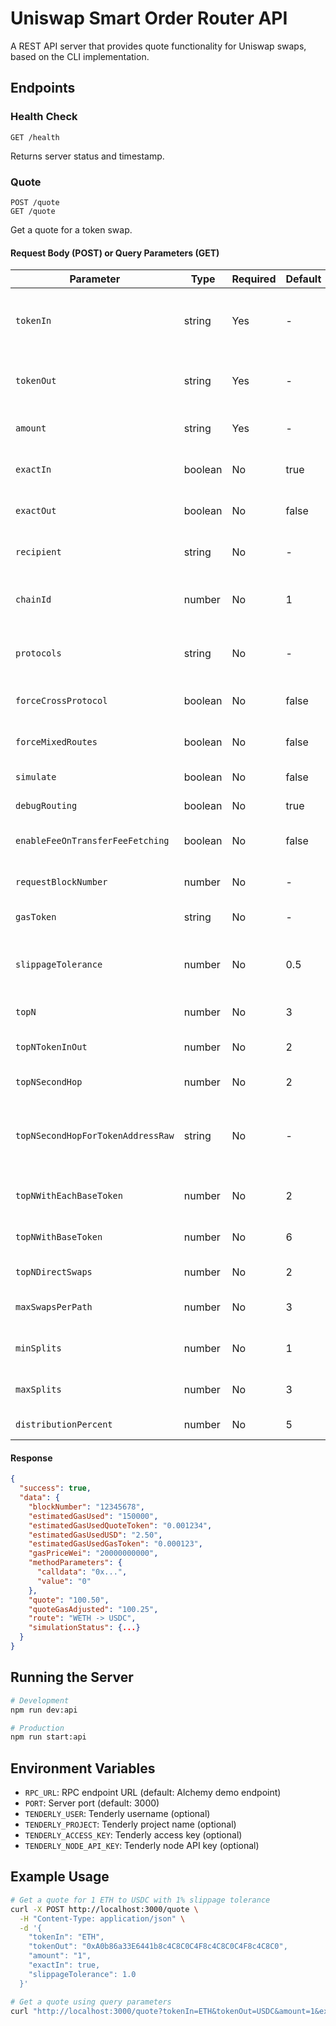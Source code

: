 # Uniswap Smart Order Router API

A REST API server that provides quote functionality for Uniswap swaps, based on the CLI implementation.

## Endpoints

### Health Check
```
GET /health
```
Returns server status and timestamp.

### Quote
```
POST /quote
GET /quote
```

Get a quote for a token swap.

#### Request Body (POST) or Query Parameters (GET)

| Parameter | Type | Required | Default | Description |
|-----------|------|----------|---------|-------------|
| `tokenIn` | string | Yes | - | Input token address or native token name (ETH, MATIC, etc.) |
| `tokenOut` | string | Yes | - | Output token address or native token name |
| `amount` | string | Yes | - | Amount to swap (in token units) |
| `exactIn` | boolean | No | true | Whether this is an exact input swap |
| `exactOut` | boolean | No | false | Whether this is an exact output swap |
| `recipient` | string | No | - | Recipient address for the swap |
| `chainId` | number | No | 1 | Chain ID (1 = Mainnet, 137 = Polygon, etc.) |
| `protocols` | string | No | - | Comma-separated protocols (V2,V3,V4) |
| `forceCrossProtocol` | boolean | No | false | Force cross-protocol routes |
| `forceMixedRoutes` | boolean | No | false | Force mixed route combinations |
| `simulate` | boolean | No | false | Simulate the swap |
| `debugRouting` | boolean | No | true | Enable debug routing |
| `enableFeeOnTransferFeeFetching` | boolean | No | false | Enable fee-on-transfer detection |
| `requestBlockNumber` | number | No | - | Specific block number for quote |
| `gasToken` | string | No | - | Gas token address |
| `slippageTolerance` | number | No | 0.5 | Slippage tolerance as percentage (e.g., 0.5 for 0.5%) |
| `topN` | number | No | 3 | Top N pools by TVL |
| `topNTokenInOut` | number | No | 2 | Top N pools for token in/out |
| `topNSecondHop` | number | No | 2 | Top N second hop pools |
| `topNSecondHopForTokenAddressRaw` | string | No | - | Token-specific second hop config (format: "tokenAddress|topN,...") |
| `topNWithEachBaseToken` | number | No | 2 | Top N pools with each base token |
| `topNWithBaseToken` | number | No | 6 | Top N pools with base tokens |
| `topNDirectSwaps` | number | No | 2 | Top N direct swap pools |
| `maxSwapsPerPath` | number | No | 3 | Maximum swaps per path |
| `minSplits` | number | No | 1 | Minimum number of splits |
| `maxSplits` | number | No | 3 | Maximum number of splits |
| `distributionPercent` | number | No | 5 | Distribution percentage |

#### Response

```json
{
  "success": true,
  "data": {
    "blockNumber": "12345678",
    "estimatedGasUsed": "150000",
    "estimatedGasUsedQuoteToken": "0.001234",
    "estimatedGasUsedUSD": "2.50",
    "estimatedGasUsedGasToken": "0.000123",
    "gasPriceWei": "20000000000",
    "methodParameters": {
      "calldata": "0x...",
      "value": "0"
    },
    "quote": "100.50",
    "quoteGasAdjusted": "100.25",
    "route": "WETH -> USDC",
    "simulationStatus": {...}
  }
}
```

## Running the Server

```bash
# Development
npm run dev:api

# Production
npm run start:api
```

## Environment Variables

- `RPC_URL`: RPC endpoint URL (default: Alchemy demo endpoint)
- `PORT`: Server port (default: 3000)
- `TENDERLY_USER`: Tenderly username (optional)
- `TENDERLY_PROJECT`: Tenderly project name (optional)
- `TENDERLY_ACCESS_KEY`: Tenderly access key (optional)
- `TENDERLY_NODE_API_KEY`: Tenderly node API key (optional)

## Example Usage

```bash
# Get a quote for 1 ETH to USDC with 1% slippage tolerance
curl -X POST http://localhost:3000/quote \
  -H "Content-Type: application/json" \
  -d '{
    "tokenIn": "ETH",
    "tokenOut": "0xA0b86a33E6441b8c4C8C0C4F8c4C8C0C4F8c4C8C0",
    "amount": "1",
    "exactIn": true,
    "slippageTolerance": 1.0
  }'

# Get a quote using query parameters
curl "http://localhost:3000/quote?tokenIn=ETH&tokenOut=USDC&amount=1&exactIn=true&slippageTolerance=0.5"
```
